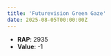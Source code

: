 ```yaml
---
title: 'Futurevision Green Gaze'
date: 2025-08-05T00:00:00Z
---
```

- **RAP**: 2935
- **Value**: -1
